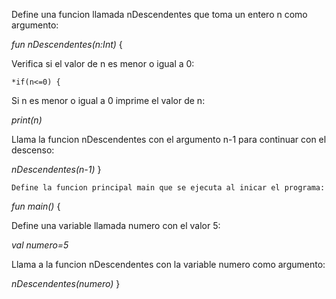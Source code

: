 Define una funcion llamada nDescendentes que toma un entero n como argumento:
 
 *fun nDescendentes(n:Int)* {

  Verifica si el valor de n es menor o igual a 0:
    
    *if(n<=0) {

Si n es menor o igual a 0 imprime el valor de n:

  *print(n)*

Llama la funcion nDescendentes con el argumento n-1 para continuar con el descenso:
  
  *nDescendentes(n-1)*
  }

    Define la funcion principal main que se ejecuta al inicar el programa:
    
*fun main()* {

 Define una variable llamada numero con el valor 5:
 
  *val numero=5*

  Llama a la funcion nDescendentes con la variable numero como argumento:
  
  *nDescendentes(numero)*
 }
